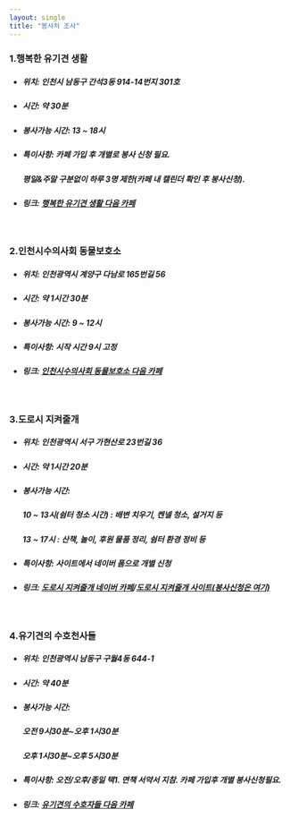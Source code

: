 ```yaml
---
layout: single
title: "봉사처 조사"
---  
```




### 1.행복한 유기견 생활

* ##### 위치: 인천시 남동구 간석3동 914-14번지 301호
* ##### 시간: 약 30분
* ##### 봉사가능 시간: 13 ~ 18시
* ##### 특이사항: 카페 가입 후 개별로 봉사 신청 필요.<br>
  ##### 평일&주말 구분없이 하루 3명 제한(카페 내 캘린더 확인 후 봉사신청).<br>
* ##### 링크: [행복한 유기견 생활 다음 카페](https://cafe.daum.net/ccchappydog)
<br>

   

### 2.인천시수의사회 동물보호소

* ##### 위치: 인천광역시 계양구 다남로 165번길 56<br>
* ##### 시간: 약 1시간 30분<br>
* ##### 봉사가능 시간: 9 ~ 12시<br>
* ##### 특이사항: 시작 시간 9시 고정<br>
* ##### 링크: [인천시수의사회 동물보호소 다음 카페](https://cafe.daum.net/inchunanimal)<br>
<br>  
         
### 3.도로시 지켜줄개

* ##### 위치: 인천광역시 서구 가현산로 23번길 36
* ##### 시간: 약 1시간 20분
* ##### 봉사가능 시간: <br>
  ##### 10 ~ 13시(쉼터 청소 시간) : 배변 치우기, 켄넬 청소, 설거지 등<br>
  ##### 13 ~ 17시 : 산책, 놀이, 후원 물품 정리, 쉼터 환경 정비 등
* ##### 특이사항: 사이트에서 네이버 폼으로 개별 신청
* ##### 링크: [도로시 지켜줄개 네이버 카페](https://cafe.naver.com/dorothy486?iframe_url=/MyCafeIntro.nhn%3Fclubid=29503247)/[도로시 지켜줄개 사이트(봉사신청은 여기)](https://dorothyrescue.org/)  
<br>


### 4.유기견의 수호천사들

* ##### 위치: 인천광역시 남동구 구월4동 644-1
* ##### 시간: 약 40분
* ##### 봉사가능 시간: <br>
  ##### 오전 9시30분~오후 1시30분 <br>
  ##### 오후 1시30분~오후 5시30분
* ##### 특이사항: 오전/오후/종일 택1. 면책 서약서 지참. 카페 가입후 개별 봉사신청필요.
* ##### 링크: [유기견의 수호자들 다음 카페](https://cafe.daum.net/jesushappydog)
